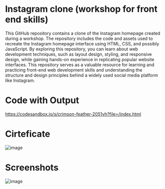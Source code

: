 # Instagram clone (workshop for front end skills)

This GitHub repository contains a clone of the Instagram homepage created during a workshop. The repository includes the code and assets used to recreate the Instagram homepage interface using HTML, CSS, and possibly JavaScript. By exploring this repository, you can learn about web development techniques, such as layout design, styling, and responsive design, while gaining hands-on experience in replicating popular website interfaces. This repository serves as a valuable resource for learning and practicing front-end web development skills and understanding the structure and design principles behind a widely used social media platform like Instagram.

# Code with Output 

https://codesandbox.io/s/crimson-feather-2051vh?file=/index.html

# Cirteficate

![image](https://user-images.githubusercontent.com/61576958/193628349-52c6c324-f87f-49eb-8aea-4356d302db8d.png)

# Screenshots

![image](https://github.com/swapniltake1/Instagram-Clone-by-devtown/assets/61576958/fc639838-1054-4f24-80f6-97616984f032)

